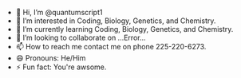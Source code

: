 - 👋 Hi, I’m @quantumscript1
- 👀 I’m interested in Coding, Biology, Genetics, and Chemistry.
- 🌱 I’m currently learning Coding, Biology, Genetics, and Chemistry.
- 💞️ I’m looking to collaborate on ...Error...
- 📫 How to reach me contact me on phone 225-220-6273.
- 😄 Pronouns: He/Him
- ⚡ Fun fact: You're awsome.
